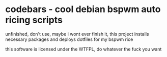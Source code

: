 # codebars - cool debian bspwm auto ricing scripts
unfinished, don't use, maybe i wont ever finish it, this project installs necessary packages and deploys dotfiles for my bspwm rice

this software is licensed under the WTFPL, do whatever the fuck you want
